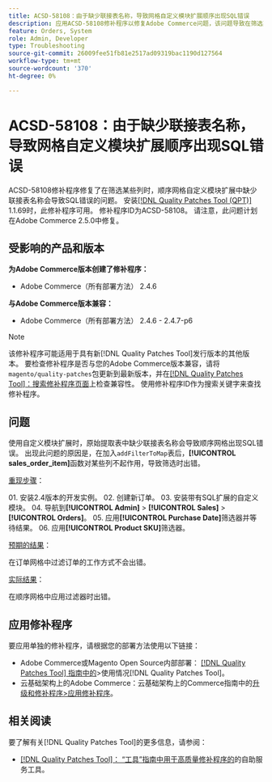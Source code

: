 ```yaml
---
title: ACSD-58108：由于缺少联接表名称，导致网格自定义模块扩展顺序出现SQL错误
description: 应用ACSD-58108修补程序以修复Adobe Commerce问题，该问题导致在筛选某些列时顺序网格自定义模块扩展中缺少联接表名称导致SQL错误。
feature: Orders, System
role: Admin, Developer
type: Troubleshooting
source-git-commit: 26009fee51fb81e2517ad09319bac1190d127564
workflow-type: tm+mt
source-wordcount: '370'
ht-degree: 0%

---
```



# ACSD-58108：由于缺少联接表名称，导致网格自定义模块扩展顺序出现SQL错误

ACSD-58108修补程序修复了在筛选某些列时，顺序网格自定义模块扩展中缺少联接表名称会导致SQL错误的问题。 安装[[!DNL Quality Patches Tool (QPT)]](/help/tools/quality-patches-tool/quality-patches-tool-to-self-serve-quality-patches.md) 1.1.69时，此修补程序可用。 修补程序ID为ACSD-58108。 请注意，此问题计划在Adobe Commerce 2.5.0中修复。

## 受影响的产品和版本

**为Adobe Commerce版本创建了修补程序：**

* Adobe Commerce（所有部署方法） 2.4.6

**与Adobe Commerce版本兼容：**

* Adobe Commerce（所有部署方法） 2.4.6 - 2.4.7-p6

>[!NOTE]
>
>该修补程序可能适用于具有新[!DNL Quality Patches Tool]发行版本的其他版本。 要检查修补程序是否与您的Adobe Commerce版本兼容，请将`magento/quality-patches`包更新到最新版本，并在[[!DNL Quality Patches Tool]：搜索修补程序页面](https://experienceleague.adobe.com/tools/commerce-quality-patches/index.html?lang=zh-Hans)上检查兼容性。 使用修补程序ID作为搜索关键字来查找修补程序。

## 问题

使用自定义模块扩展时，原始提取表中缺少联接表名称会导致顺序网格出现SQL错误。 出现此问题的原因是，在加入`addFilterToMap`表后，**[!UICONTROL sales_order_item]**&#x200B;函数对某些列不起作用，导致筛选时出错。

<u>重现步骤</u>：

&#x200B;01. 安装2.4版本的开发实例。
&#x200B;02. 创建新订单。
&#x200B;03. 安装带有SQL扩展的自定义模块。
&#x200B;04. 导航到&#x200B;**[!UICONTROL Admin]** > **[!UICONTROL Sales]** > **[!UICONTROL Orders]**。
&#x200B;05. 应用&#x200B;**[!UICONTROL Purchase Date]**&#x200B;筛选器并等待结果。
&#x200B;06. 应用&#x200B;**[!UICONTROL Product SKU]**&#x200B;筛选器。

<u>预期的结果</u>：

在订单网格中过滤订单的工作方式不会出错。

<u>实际结果</u>：

在顺序网格中应用过滤器时出错。

## 应用修补程序

要应用单独的修补程序，请根据您的部署方法使用以下链接：

* Adobe Commerce或Magento Open Source内部部署： [[!DNL Quality Patches Tool] 指南中的](/help/tools/quality-patches-tool/usage.md)>使用情况[!DNL Quality Patches Tool]。
* 云基础架构上的Adobe Commerce：云基础架构上的Commerce指南中的[升级和修补程序>应用修补程序](https://experienceleague.adobe.com/docs/commerce-cloud-service/user-guide/develop/upgrade/apply-patches.html?lang=zh-Hans)。

## 相关阅读

要了解有关[!DNL Quality Patches Tool]的更多信息，请参阅：

* [[!DNL Quality Patches Tool]： “工具”指南中用于高质量修补程序的](/help/tools/quality-patches-tool/quality-patches-tool-to-self-serve-quality-patches.md)的自助服务工具。
